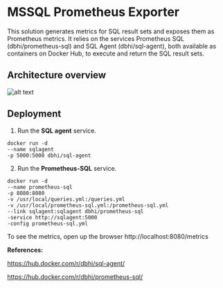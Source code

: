 # MSSQL Prometheus Exporter

This solution generates metrics for SQL result sets and exposes them as Prometheus metrics. It relies on the services Prometheus SQL (dbhi/prometheus-sql) and SQL Agent (dbhi/sql-agent), both available as containers on Docker Hub, to execute and return the SQL result sets.

## Architecture overview

![alt text](https://bytebucket.org/deyvidw/prometheus-mssql-exporter/raw/9d9204e93273ceb19ff6e2a5baf4f4f383c1a1ee/Diagram.PNG?token=5675cce4c155e6d338f4915a4bf4c0a85d9e022f)


## Deployment

1) Run the **SQL agent** service.
```
docker run -d 
--name sqlagent 
-p 5000:5000 dbhi/sql-agent
```

2) Run the **Prometheus-SQL** service.
```
docker run -d 
--name prometheus-sql 
-p 8080:8080 
-v /usr/local/queries.yml:/queries.yml 
-v /usr/local/prometheus-sql.yml:/prometheus-sql.yml 
--link sqlagent:sqlagent dbhi/prometheus-sql 
-service http://sqlagent:5000 
-config prometheus-sql.yml
```

To see the metrics, open up the browser http://localhost:8080/metrics


**References:**

https://hub.docker.com/r/dbhi/sql-agent/

https://hub.docker.com/r/dbhi/prometheus-sql/
